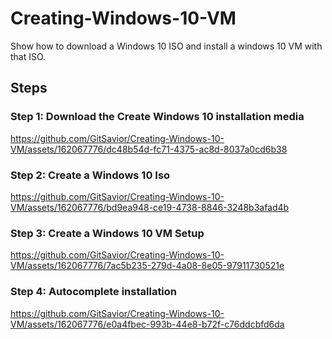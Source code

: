 # Creating-Windows-10-VM

Show how to download a Windows 10 ISO and install a windows 10 VM with that ISO.

## Steps

### Step 1: Download the Create Windows 10 installation media

https://github.com/GitSavior/Creating-Windows-10-VM/assets/162067776/dc48b54d-fc71-4375-ac8d-8037a0cd6b38

### Step 2: Create a Windows 10 Iso

https://github.com/GitSavior/Creating-Windows-10-VM/assets/162067776/bd9ea948-ce19-4738-8846-3248b3afad4b

### Step 3: Create a Windows 10 VM Setup

https://github.com/GitSavior/Creating-Windows-10-VM/assets/162067776/7ac5b235-279d-4a08-8e05-97911730521e

### Step 4: Autocomplete installation

https://github.com/GitSavior/Creating-Windows-10-VM/assets/162067776/e0a4fbec-993b-44e8-b72f-c76ddcbfd6da

